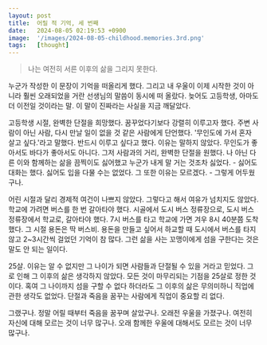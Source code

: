 ```yaml
---
layout: post
title:  어릴 적 기억, 세 번째
date:   2024-08-05 02:19:53 +0900
image:  '/images/2024-08-05-childhood.memories.3rd.png'
tags:   [thought]
---
```


> 나는 여전히 서른 이후의 삶을 그리지 못한다.

누군가 작성한 이 문장이 기억을 떠올리게 했다. 그리고 내 우울이 이제 시작한 것이 아니라 훨씬 오래되었을 거란 선생님의 말씀이 동시에 떠 올랐다. 늦어도 고등학생, 아마도 더 이전일 것이라는 말. 이 말이 진짜라는 사실을 지금 깨달았다.

고등학생 시절, 완벽한 단절을 희망했다. 꿈꾸었다기보다 강렬히 이루고자 했다. 주변 사람이 아닌 사람, 다시 만날 일이 없을 것 같은 사람에게 단언했다. '무인도에 가서 혼자 살고 싶다.'라고 말했다. 반드시 이루고 싶다고 했다. 이유는 말하지 않았다. 무인도가 좋아서도 바다가 좋아서도 아니다. 그저 사람과의 거리, 완벽한 단절을 원했다. 나 아닌 다른 이와 함께하는 삶을 끔찍이도 싫어했고 누군가 내게 말 거는 것조차 싫었다. - 싫어도 대화는 했다. 싫어도 입을 다물 수는 없었다. 그 또한 이유는 모르겠다. - 그렇게 어두웠구나.

어린 시절과 달리 경제적 여건이 나쁘지 않았다. 그렇다고 해서 여유가 넘치지도 않았다. 학교에 가려면 버스를 한 번 갈아타야 했다. 시골에서 도시 버스 정류장으로, 도시 버스 정류장에서 학교로, 갈아타야 했다. 7시 버스를 타고 학교에 가면 겨우 8시 40분쯤 도착했다. 그 시절 용돈은 딱 버스비. 용돈을 만들고 싶어서 하교할 때 도시에서 버스를 타지 않고 2~3시간씩 걸었던 기억이 참 많다. 그런 삶을 사는 꼬맹이에게 섬을 구한다는 것은 말도 안 되는 일이다.

25살. 이유는 알 수 없지만 그 나이가 되면 사람들과 단절될 수 있을 거라고 믿었다. 그로 인해 그 이후의 삶은 생각하지 않았다. 모든 것이 마무리되는 기점을 25살로 정한 것이다. 혹여 그 나이까지 섬을 구할 수 없다 하더라도 그 이후의 삶은 무의미하니 직업에 관한 생각도 없었다. 단절과 죽음을 꿈꾸는 사람에게 직업이 중요할 리 없다.

그랬구나. 정말 어릴 때부터 죽음을 꿈꾸며 살았구나. 오래전 우울을 가졌구나. 여전히 자신에 대해 모르는 것이 너무 많구나. 오래 함께한 우울에 대해서도 모르는 것이 너무 많구나.